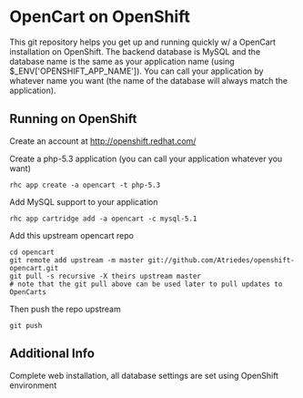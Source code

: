 OpenCart on OpenShift
====================

This git repository helps you get up and running quickly w/ a OpenCart installation
on OpenShift.  The backend database is MySQL and the database name is the 
same as your application name (using $_ENV['OPENSHIFT_APP_NAME']).  You can call
your application by whatever name you want (the name of the database will always
match the application).


Running on OpenShift
----------------------------

Create an account at http://openshift.redhat.com/

Create a php-5.3 application (you can call your application whatever you want)

    rhc app create -a opencart -t php-5.3

Add MySQL support to your application

    rhc app cartridge add -a opencart -c mysql-5.1

Add this upstream opencart repo

    cd opencart
    git remote add upstream -m master git://github.com/Atriedes/openshift-opencart.git
    git pull -s recursive -X theirs upstream master
    # note that the git pull above can be used later to pull updates to OpenCarts
    
Then push the repo upstream

    git push

Additional Info
----------------------------
Complete web installation, all database settings are set using OpenShift environment

